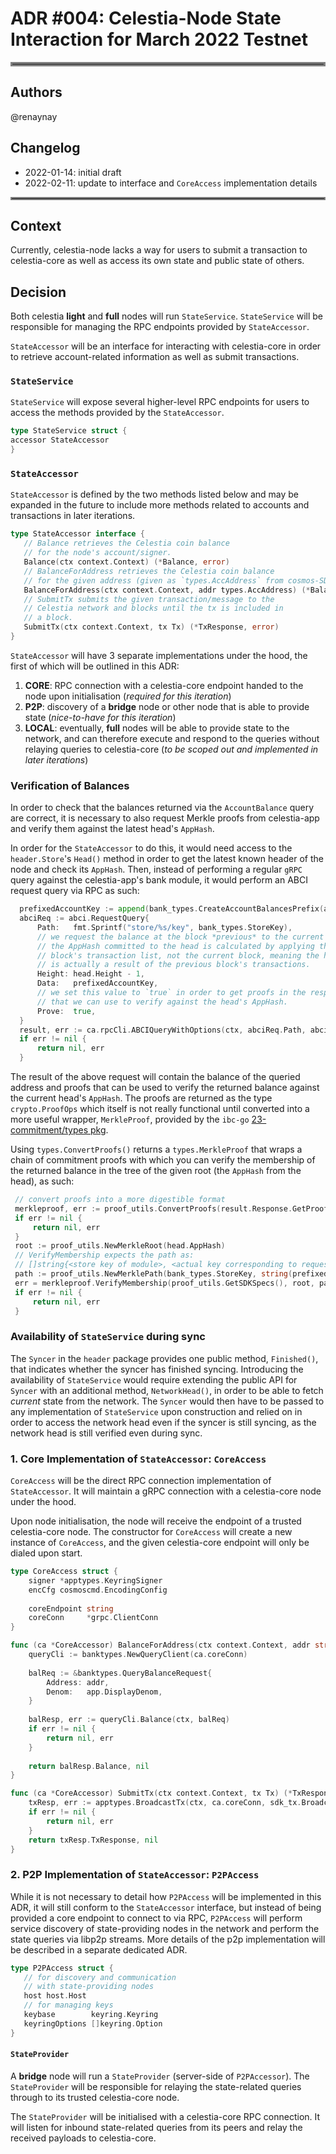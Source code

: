 # ADR #004: Celestia-Node State Interaction for March 2022 Testnet

<hr style="border:3px solid gray"> </hr>

## Authors

@renaynay

## Changelog

* 2022-01-14: initial draft
* 2022-02-11: update to interface and `CoreAccess` implementation details

<hr style="border:2px solid gray"> </hr>

## Context

Currently, celestia-node lacks a way for users to submit a transaction to celestia-core as well as access its own state
and public state of others.

## Decision

Both celestia **light** and **full** nodes will run `StateService`.
`StateService` will be responsible for managing the RPC endpoints provided by `StateAccessor`.

`StateAccessor` will be an interface for interacting with celestia-core in order to retrieve account-related information
as well as submit transactions.

### `StateService`

`StateService` will expose several higher-level RPC endpoints for users to access the methods provided by the
`StateAccessor`.

```go
type StateService struct {
accessor StateAccessor
}
``` 

### `StateAccessor`

`StateAccessor` is defined by the two methods listed below and may be expanded in the future to include more methods
related to accounts and transactions in later iterations.

```go
type StateAccessor interface {
   // Balance retrieves the Celestia coin balance
   // for the node's account/signer.
   Balance(ctx context.Context) (*Balance, error)
   // BalanceForAddress retrieves the Celestia coin balance
   // for the given address (given as `types.AccAddress` from cosmos-SDK).
   BalanceForAddress(ctx context.Context, addr types.AccAddress) (*Balance, error)
   // SubmitTx submits the given transaction/message to the
   // Celestia network and blocks until the tx is included in
   // a block.
   SubmitTx(ctx context.Context, tx Tx) (*TxResponse, error)
}
```

`StateAccessor` will have 3 separate implementations under the hood, the first of which will be outlined in this ADR:

1. **CORE**: RPC connection with a celestia-core endpoint handed to the node upon initialisation
   (*required for this iteration*)
2. **P2P**: discovery of a **bridge** node or other node that is able to provide state (*nice-to-have for this
   iteration*)
3. **LOCAL**: eventually, **full** nodes will be able to provide state to the network, and can therefore execute and
   respond to the queries without relaying queries to celestia-core (*to be scoped out and implemented in later
   iterations*)

### Verification of Balances
In order to check that the balances returned via the `AccountBalance` query are correct, it is necessary to also request
Merkle proofs from celestia-app and verify them against the latest head's `AppHash`.

In order for the `StateAccessor` to do this, it would need access to the `header.Store`'s `Head()` method in order to get the latest known header of the node and check its `AppHash`.
Then, instead of performing a regular `gRPC` query against the celestia-app's bank module, it would perform an ABCI request query via RPC as such: 

```go
  prefixedAccountKey := append(bank_types.CreateAccountBalancesPrefix(addr.Bytes()), []byte(app.BondDenom)...)
  abciReq := abci.RequestQuery{
      Path:   fmt.Sprintf("store/%s/key", bank_types.StoreKey),
      // we request the balance at the block *previous* to the current head as
      // the AppHash committed to the head is calculated by applying the previous
      // block's transaction list, not the current block, meaning the head's AppHash
      // is actually a result of the previous block's transactions.
      Height: head.Height - 1,
      Data:   prefixedAccountKey,
      // we set this value to `true` in order to get proofs in the response
      // that we can use to verify against the head's AppHash.
      Prove:  true,
  }
  result, err := ca.rpcCli.ABCIQueryWithOptions(ctx, abciReq.Path, abciReq.Data,  rpc_client.ABCIQueryOptions{})
  if err != nil {
      return nil, err
  }
```

The result of the above request will contain the balance of the queried address and proofs that can be used to verify 
the returned balance against the current head's `AppHash`. The proofs are returned as the type `crypto.ProofOps` which 
itself is not really functional until converted into a more useful wrapper, `MerkleProof`, provided by the `ibc-go`
[23-commitment/types pkg](https://github.com/cosmos/ibc-go/blob/main/modules/core/23-commitment/types/utils.go#L10).

Using `types.ConvertProofs()` returns a `types.MerkleProof` that wraps a chain of commitment proofs with which you can
verify the membership of the returned balance in the tree of the given root (the `AppHash` from the head), as such: 

```go
 // convert proofs into a more digestible format
 merkleproof, err := proof_utils.ConvertProofs(result.Response.GetProofOps())
 if err != nil {
     return nil, err
 }
 root := proof_utils.NewMerkleRoot(head.AppHash)
 // VerifyMembership expects the path as:
 // []string{<store key of module>, <actual key corresponding to requested value>}
 path := proof_utils.NewMerklePath(bank_types.StoreKey, string(prefixedAccountKey))
 err = merkleproof.VerifyMembership(proof_utils.GetSDKSpecs(), root, path, result.Response.Value)
 if err != nil {
     return nil, err
 }
```

### Availability of `StateService` during sync
The `Syncer` in the `header`  package provides one public method, `Finished()`, that indicates whether the syncer has 
finished syncing. Introducing the availability of `StateService` would require extending the public API for `Syncer` 
with an additional method, `NetworkHead()`, in order to be able to fetch *current* state from the network. The `Syncer`
would then have to be passed to any implementation of `StateService` upon construction and relied on in order to access 
the network head even if the syncer is still syncing, as the network head is still verified even during sync.

### 1. Core Implementation of `StateAccessor`: `CoreAccess`

`CoreAccess` will be the direct RPC connection implementation of `StateAccessor`. It will maintain a gRPC connection
with a celestia-core node under the hood.

Upon node initialisation, the node will receive the endpoint of a trusted celestia-core node. The constructor for
`CoreAccess` will create a new instance of `CoreAccess`, and the given celestia-core endpoint will only be dialed upon
start.

```go
type CoreAccess struct {
    signer *apptypes.KeyringSigner
    encCfg cosmoscmd.EncodingConfig
    
    coreEndpoint string
    coreConn     *grpc.ClientConn
}

func (ca *CoreAccessor) BalanceForAddress(ctx context.Context, addr string) (*Balance, error) {
    queryCli := banktypes.NewQueryClient(ca.coreConn)
    
    balReq := &banktypes.QueryBalanceRequest{
        Address: addr,
        Denom:   app.DisplayDenom,
    }
    
    balResp, err := queryCli.Balance(ctx, balReq)
    if err != nil {
        return nil, err
    }
    
    return balResp.Balance, nil
}

func (ca *CoreAccessor) SubmitTx(ctx context.Context, tx Tx) (*TxResponse, error) {
    txResp, err := apptypes.BroadcastTx(ctx, ca.coreConn, sdk_tx.BroadcastMode_BROADCAST_MODE_SYNC, tx)
    if err != nil {
        return nil, err
    }
    return txResp.TxResponse, nil
}

```

### 2. P2P Implementation of `StateAccessor`: `P2PAccess`

While it is not necessary to detail how `P2PAccess` will be implemented in this ADR, it will still conform to the
`StateAccessor` interface, but instead of being provided a core endpoint to connect to via RPC, `P2PAccess` will perform
service discovery of state-providing nodes in the network and perform the state queries via libp2p streams. More details 
of the p2p implementation will be described in a separate dedicated ADR.

```go
type P2PAccess struct {
   // for discovery and communication
   // with state-providing nodes
   host host.Host
   // for managing keys
   keybase        keyring.Keyring
   keyringOptions []keyring.Option
}
```

#### `StateProvider`

A **bridge** node will run a `StateProvider` (server-side of `P2PAccessor`). The `StateProvider` will be responsible for
relaying the state-related queries through to its trusted celestia-core node.

The `StateProvider` will be initialised with a celestia-core RPC connection. It will listen for inbound state-related 
queries from its peers and relay the received payloads to celestia-core.
